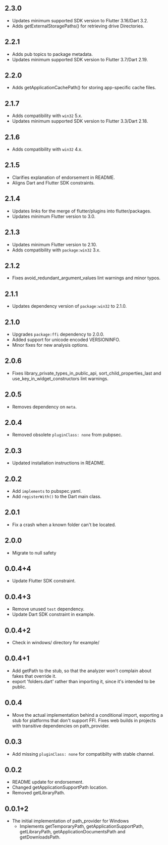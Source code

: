 ## 2.3.0

* Updates minimum supported SDK version to Flutter 3.16/Dart 3.2.
* Adds getExternalStoragePaths() for retrieving drive Directories.

## 2.2.1

* Adds pub topics to package metadata.
* Updates minimum supported SDK version to Flutter 3.7/Dart 2.19.

## 2.2.0

* Adds getApplicationCachePath() for storing app-specific cache files.

## 2.1.7

* Adds compatibility with `win32` 5.x.
* Updates minimum supported SDK version to Flutter 3.3/Dart 2.18.

## 2.1.6

* Adds compatibility with `win32` 4.x.

## 2.1.5

* Clarifies explanation of endorsement in README.
* Aligns Dart and Flutter SDK constraints.

## 2.1.4

* Updates links for the merge of flutter/plugins into flutter/packages.
* Updates minimum Flutter version to 3.0.

## 2.1.3

* Updates minimum Flutter version to 2.10.
* Adds compatibility with `package:win32` 3.x.

## 2.1.2

* Fixes avoid_redundant_argument_values lint warnings and minor typos.

## 2.1.1

* Updates dependency version of `package:win32` to 2.1.0.

## 2.1.0

* Upgrades `package:ffi` dependency to 2.0.0.
* Added support for unicode encoded VERSIONINFO.
* Minor fixes for new analysis options.

## 2.0.6

* Fixes library_private_types_in_public_api, sort_child_properties_last and use_key_in_widget_constructors
  lint warnings.

## 2.0.5

* Removes dependency on `meta`.

## 2.0.4

* Removed obsolete `pluginClass: none` from pubpsec.

## 2.0.3

* Updated installation instructions in README.

## 2.0.2

* Add `implements` to pubspec.yaml.
* Add `registerWith()` to the Dart main class.

## 2.0.1

* Fix a crash when a known folder can't be located.

## 2.0.0

* Migrate to null safety

## 0.0.4+4

* Update Flutter SDK constraint.

## 0.0.4+3

* Remove unused `test` dependency.
* Update Dart SDK constraint in example.

## 0.0.4+2

* Check in windows/ directory for example/

## 0.0.4+1

* Add getPath to the stub, so that the analyzer won't complain about
  fakes that override it.
* export 'folders.dart' rather than importing it, since it's intended to be
  public.

## 0.0.4

* Move the actual implementation behind a conditional import, exporting
  a stub for platforms that don't support FFI. Fixes web builds in
  projects with transitive dependencies on path_provider.

## 0.0.3

* Add missing `pluginClass: none` for compatibilty with stable channel.

## 0.0.2

* README update for endorsement.
* Changed getApplicationSupportPath location.
* Removed getLibraryPath.

## 0.0.1+2

* The initial implementation of path_provider for Windows
  * Implements getTemporaryPath, getApplicationSupportPath, getLibraryPath,
    getApplicationDocumentsPath and getDownloadsPath.
